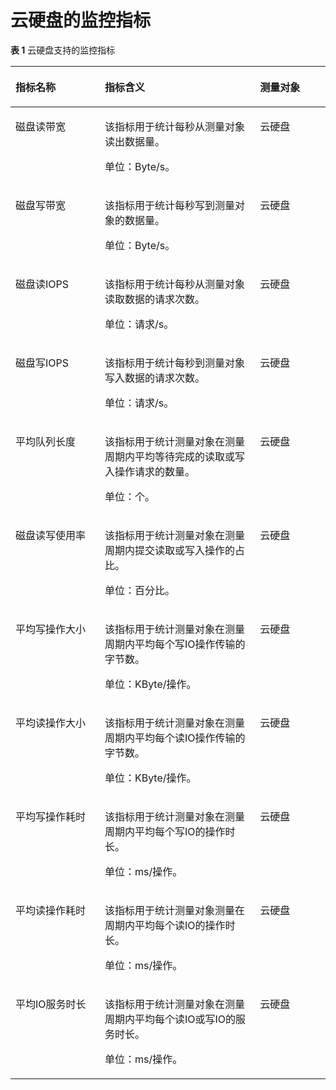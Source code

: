 # 云硬盘的监控指标<a name="ZH-CN_TOPIC_0084572318"></a>

**表 1**  云硬盘支持的监控指标

<a name="table119871055813"></a>
<table><thead align="left"><tr id="zh-cn_topic_0095137102_row7299845174418"><th class="cellrowborder" valign="top" width="28.35820895522388%" id="mcps1.2.4.1.1"><p id="zh-cn_topic_0095137102_p7299164517441"><a name="zh-cn_topic_0095137102_p7299164517441"></a><a name="zh-cn_topic_0095137102_p7299164517441"></a>指标名称</p>
</th>
<th class="cellrowborder" valign="top" width="49.25373134328358%" id="mcps1.2.4.1.2"><p id="zh-cn_topic_0095137102_p20300194510442"><a name="zh-cn_topic_0095137102_p20300194510442"></a><a name="zh-cn_topic_0095137102_p20300194510442"></a>指标含义</p>
</th>
<th class="cellrowborder" valign="top" width="22.388059701492537%" id="mcps1.2.4.1.3"><p id="zh-cn_topic_0095137102_p1730013458445"><a name="zh-cn_topic_0095137102_p1730013458445"></a><a name="zh-cn_topic_0095137102_p1730013458445"></a>测量对象</p>
</th>
</tr>
</thead>
<tbody><tr id="zh-cn_topic_0095137102_row58713584313"><td class="cellrowborder" valign="top" width="28.35820895522388%" headers="mcps1.2.4.1.1 "><p id="zh-cn_topic_0095137102_p639293919437"><a name="zh-cn_topic_0095137102_p639293919437"></a><a name="zh-cn_topic_0095137102_p639293919437"></a>磁盘读带宽</p>
</td>
<td class="cellrowborder" valign="top" width="49.25373134328358%" headers="mcps1.2.4.1.2 "><p id="zh-cn_topic_0095137102_p63947395438"><a name="zh-cn_topic_0095137102_p63947395438"></a><a name="zh-cn_topic_0095137102_p63947395438"></a>该指标用于统计每秒从测量对象读出数据量。</p>
<p id="zh-cn_topic_0095137102_p19395103912436"><a name="zh-cn_topic_0095137102_p19395103912436"></a><a name="zh-cn_topic_0095137102_p19395103912436"></a>单位：Byte/s。</p>
</td>
<td class="cellrowborder" valign="top" width="22.388059701492537%" headers="mcps1.2.4.1.3 "><p id="zh-cn_topic_0095137102_p75621043204313"><a name="zh-cn_topic_0095137102_p75621043204313"></a><a name="zh-cn_topic_0095137102_p75621043204313"></a>云硬盘</p>
</td>
</tr>
<tr id="zh-cn_topic_0095137102_row79016514437"><td class="cellrowborder" valign="top" width="28.35820895522388%" headers="mcps1.2.4.1.1 "><p id="zh-cn_topic_0095137102_p1039719396437"><a name="zh-cn_topic_0095137102_p1039719396437"></a><a name="zh-cn_topic_0095137102_p1039719396437"></a>磁盘写带宽</p>
</td>
<td class="cellrowborder" valign="top" width="49.25373134328358%" headers="mcps1.2.4.1.2 "><p id="zh-cn_topic_0095137102_p1439873904318"><a name="zh-cn_topic_0095137102_p1439873904318"></a><a name="zh-cn_topic_0095137102_p1439873904318"></a>该指标用于统计每秒写到测量对象的数据量。</p>
<p id="zh-cn_topic_0095137102_p1040033904311"><a name="zh-cn_topic_0095137102_p1040033904311"></a><a name="zh-cn_topic_0095137102_p1040033904311"></a>单位：Byte/s。</p>
</td>
<td class="cellrowborder" valign="top" width="22.388059701492537%" headers="mcps1.2.4.1.3 "><p id="zh-cn_topic_0095137102_p1856324311438"><a name="zh-cn_topic_0095137102_p1856324311438"></a><a name="zh-cn_topic_0095137102_p1856324311438"></a>云硬盘</p>
</td>
</tr>
<tr id="zh-cn_topic_0095137102_row29018554320"><td class="cellrowborder" valign="top" width="28.35820895522388%" headers="mcps1.2.4.1.1 "><p id="zh-cn_topic_0095137102_p16405193904316"><a name="zh-cn_topic_0095137102_p16405193904316"></a><a name="zh-cn_topic_0095137102_p16405193904316"></a>磁盘读IOPS</p>
</td>
<td class="cellrowborder" valign="top" width="49.25373134328358%" headers="mcps1.2.4.1.2 "><p id="zh-cn_topic_0095137102_p1440793924312"><a name="zh-cn_topic_0095137102_p1440793924312"></a><a name="zh-cn_topic_0095137102_p1440793924312"></a>该指标用于统计每秒从测量对象读取数据的请求次数。</p>
<p id="zh-cn_topic_0095137102_p2040873910435"><a name="zh-cn_topic_0095137102_p2040873910435"></a><a name="zh-cn_topic_0095137102_p2040873910435"></a>单位：请求/s。</p>
</td>
<td class="cellrowborder" valign="top" width="22.388059701492537%" headers="mcps1.2.4.1.3 "><p id="zh-cn_topic_0095137102_p12567114314431"><a name="zh-cn_topic_0095137102_p12567114314431"></a><a name="zh-cn_topic_0095137102_p12567114314431"></a>云硬盘</p>
</td>
</tr>
<tr id="zh-cn_topic_0095137102_row17904512439"><td class="cellrowborder" valign="top" width="28.35820895522388%" headers="mcps1.2.4.1.1 "><p id="zh-cn_topic_0095137102_p1941163924310"><a name="zh-cn_topic_0095137102_p1941163924310"></a><a name="zh-cn_topic_0095137102_p1941163924310"></a>磁盘写IOPS</p>
</td>
<td class="cellrowborder" valign="top" width="49.25373134328358%" headers="mcps1.2.4.1.2 "><p id="zh-cn_topic_0095137102_p24133398432"><a name="zh-cn_topic_0095137102_p24133398432"></a><a name="zh-cn_topic_0095137102_p24133398432"></a>该指标用于统计每秒到测量对象写入数据的请求次数。</p>
<p id="zh-cn_topic_0095137102_p114151739164315"><a name="zh-cn_topic_0095137102_p114151739164315"></a><a name="zh-cn_topic_0095137102_p114151739164315"></a>单位：请求/s。</p>
</td>
<td class="cellrowborder" valign="top" width="22.388059701492537%" headers="mcps1.2.4.1.3 "><p id="zh-cn_topic_0095137102_p5569243174314"><a name="zh-cn_topic_0095137102_p5569243174314"></a><a name="zh-cn_topic_0095137102_p5569243174314"></a>云硬盘</p>
</td>
</tr>
<tr id="zh-cn_topic_0095137102_row44137152423"><td class="cellrowborder" valign="top" width="28.35820895522388%" headers="mcps1.2.4.1.1 "><p id="zh-cn_topic_0095137102_p49626508493"><a name="zh-cn_topic_0095137102_p49626508493"></a><a name="zh-cn_topic_0095137102_p49626508493"></a>平均队列长度</p>
</td>
<td class="cellrowborder" valign="top" width="49.25373134328358%" headers="mcps1.2.4.1.2 "><p id="zh-cn_topic_0095137102_p5273172205418"><a name="zh-cn_topic_0095137102_p5273172205418"></a><a name="zh-cn_topic_0095137102_p5273172205418"></a>该指标用于统计测量对象在测量周期内平均等待完成的读取或写入操作请求的数量。</p>
<p id="zh-cn_topic_0095137102_p727412195419"><a name="zh-cn_topic_0095137102_p727412195419"></a><a name="zh-cn_topic_0095137102_p727412195419"></a>单位：个。</p>
</td>
<td class="cellrowborder" valign="top" width="22.388059701492537%" headers="mcps1.2.4.1.3 "><p id="zh-cn_topic_0095137102_p15142211497"><a name="zh-cn_topic_0095137102_p15142211497"></a><a name="zh-cn_topic_0095137102_p15142211497"></a>云硬盘</p>
</td>
</tr>
<tr id="zh-cn_topic_0095137102_row15413171544216"><td class="cellrowborder" valign="top" width="28.35820895522388%" headers="mcps1.2.4.1.1 "><p id="zh-cn_topic_0095137102_p818164316490"><a name="zh-cn_topic_0095137102_p818164316490"></a><a name="zh-cn_topic_0095137102_p818164316490"></a>磁盘读写使用率</p>
</td>
<td class="cellrowborder" valign="top" width="49.25373134328358%" headers="mcps1.2.4.1.2 "><p id="zh-cn_topic_0095137102_p133779141297"><a name="zh-cn_topic_0095137102_p133779141297"></a><a name="zh-cn_topic_0095137102_p133779141297"></a>该指标用于统计测量对象在测量周期内提交读取或写入操作的占比。</p>
<p id="zh-cn_topic_0095137102_p337816141292"><a name="zh-cn_topic_0095137102_p337816141292"></a><a name="zh-cn_topic_0095137102_p337816141292"></a>单位：百分比。</p>
</td>
<td class="cellrowborder" valign="top" width="22.388059701492537%" headers="mcps1.2.4.1.3 "><p id="zh-cn_topic_0095137102_p9161924498"><a name="zh-cn_topic_0095137102_p9161924498"></a><a name="zh-cn_topic_0095137102_p9161924498"></a>云硬盘</p>
</td>
</tr>
<tr id="zh-cn_topic_0095137102_row1241316159422"><td class="cellrowborder" valign="top" width="28.35820895522388%" headers="mcps1.2.4.1.1 "><p id="zh-cn_topic_0095137102_p499845814498"><a name="zh-cn_topic_0095137102_p499845814498"></a><a name="zh-cn_topic_0095137102_p499845814498"></a>平均写操作大小</p>
</td>
<td class="cellrowborder" valign="top" width="49.25373134328358%" headers="mcps1.2.4.1.2 "><p id="zh-cn_topic_0095137102_p8409538280"><a name="zh-cn_topic_0095137102_p8409538280"></a><a name="zh-cn_topic_0095137102_p8409538280"></a>该指标用于统计测量对象在测量周期内平均每个写IO操作传输的字节数。</p>
<p id="zh-cn_topic_0095137102_p0409143812812"><a name="zh-cn_topic_0095137102_p0409143812812"></a><a name="zh-cn_topic_0095137102_p0409143812812"></a>单位：KByte/操作。</p>
</td>
<td class="cellrowborder" valign="top" width="22.388059701492537%" headers="mcps1.2.4.1.3 "><p id="zh-cn_topic_0095137102_p1319328498"><a name="zh-cn_topic_0095137102_p1319328498"></a><a name="zh-cn_topic_0095137102_p1319328498"></a>云硬盘</p>
</td>
</tr>
<tr id="zh-cn_topic_0095137102_row1036637154212"><td class="cellrowborder" valign="top" width="28.35820895522388%" headers="mcps1.2.4.1.1 "><p id="zh-cn_topic_0095137102_p5246356174915"><a name="zh-cn_topic_0095137102_p5246356174915"></a><a name="zh-cn_topic_0095137102_p5246356174915"></a>平均读操作大小</p>
</td>
<td class="cellrowborder" valign="top" width="49.25373134328358%" headers="mcps1.2.4.1.2 "><p id="zh-cn_topic_0095137102_p113383203718"><a name="zh-cn_topic_0095137102_p113383203718"></a><a name="zh-cn_topic_0095137102_p113383203718"></a>该指标用于统计测量对象在测量周期内平均每个读IO操作传输的字节数。</p>
<p id="zh-cn_topic_0095137102_p12339152019715"><a name="zh-cn_topic_0095137102_p12339152019715"></a><a name="zh-cn_topic_0095137102_p12339152019715"></a>单位：KByte/操作。</p>
</td>
<td class="cellrowborder" valign="top" width="22.388059701492537%" headers="mcps1.2.4.1.3 "><p id="zh-cn_topic_0095137102_p142119217495"><a name="zh-cn_topic_0095137102_p142119217495"></a><a name="zh-cn_topic_0095137102_p142119217495"></a>云硬盘</p>
</td>
</tr>
<tr id="zh-cn_topic_0095137102_row143683764211"><td class="cellrowborder" valign="top" width="28.35820895522388%" headers="mcps1.2.4.1.1 "><p id="zh-cn_topic_0095137102_p335911116315"><a name="zh-cn_topic_0095137102_p335911116315"></a><a name="zh-cn_topic_0095137102_p335911116315"></a>平均写操作耗时</p>
</td>
<td class="cellrowborder" valign="top" width="49.25373134328358%" headers="mcps1.2.4.1.2 "><p id="zh-cn_topic_0095137102_p4562113818612"><a name="zh-cn_topic_0095137102_p4562113818612"></a><a name="zh-cn_topic_0095137102_p4562113818612"></a>该指标用于统计测量对象在测量周期内平均每个写IO的操作时长。</p>
<p id="zh-cn_topic_0095137102_p35620388615"><a name="zh-cn_topic_0095137102_p35620388615"></a><a name="zh-cn_topic_0095137102_p35620388615"></a>单位：ms/操作。</p>
</td>
<td class="cellrowborder" valign="top" width="22.388059701492537%" headers="mcps1.2.4.1.3 "><p id="zh-cn_topic_0095137102_p1692316716493"><a name="zh-cn_topic_0095137102_p1692316716493"></a><a name="zh-cn_topic_0095137102_p1692316716493"></a>云硬盘</p>
</td>
</tr>
<tr id="zh-cn_topic_0095137102_row836813764217"><td class="cellrowborder" valign="top" width="28.35820895522388%" headers="mcps1.2.4.1.1 "><p id="zh-cn_topic_0095137102_p728104125011"><a name="zh-cn_topic_0095137102_p728104125011"></a><a name="zh-cn_topic_0095137102_p728104125011"></a>平均读操作耗时</p>
</td>
<td class="cellrowborder" valign="top" width="49.25373134328358%" headers="mcps1.2.4.1.2 "><p id="zh-cn_topic_0095137102_p179002168612"><a name="zh-cn_topic_0095137102_p179002168612"></a><a name="zh-cn_topic_0095137102_p179002168612"></a>该指标用于统计测量对象测量在周期内平均每个读IO的操作时长。</p>
<p id="zh-cn_topic_0095137102_p179016161861"><a name="zh-cn_topic_0095137102_p179016161861"></a><a name="zh-cn_topic_0095137102_p179016161861"></a>单位：ms/操作。</p>
</td>
<td class="cellrowborder" valign="top" width="22.388059701492537%" headers="mcps1.2.4.1.3 "><p id="zh-cn_topic_0095137102_p4925672492"><a name="zh-cn_topic_0095137102_p4925672492"></a><a name="zh-cn_topic_0095137102_p4925672492"></a>云硬盘</p>
</td>
</tr>
<tr id="zh-cn_topic_0095137102_row1836837124210"><td class="cellrowborder" valign="top" width="28.35820895522388%" headers="mcps1.2.4.1.1 "><p id="zh-cn_topic_0095137102_p1994204813492"><a name="zh-cn_topic_0095137102_p1994204813492"></a><a name="zh-cn_topic_0095137102_p1994204813492"></a>平均IO服务时长</p>
</td>
<td class="cellrowborder" valign="top" width="49.25373134328358%" headers="mcps1.2.4.1.2 "><p id="zh-cn_topic_0095137102_p13139107726"><a name="zh-cn_topic_0095137102_p13139107726"></a><a name="zh-cn_topic_0095137102_p13139107726"></a>该指标用于统计测量对象在测量周期内平均每个读IO或写IO的服务时长。</p>
<p id="zh-cn_topic_0095137102_p1914015715219"><a name="zh-cn_topic_0095137102_p1914015715219"></a><a name="zh-cn_topic_0095137102_p1914015715219"></a>单位：ms/操作。</p>
</td>
<td class="cellrowborder" valign="top" width="22.388059701492537%" headers="mcps1.2.4.1.3 "><p id="zh-cn_topic_0095137102_p199271575492"><a name="zh-cn_topic_0095137102_p199271575492"></a><a name="zh-cn_topic_0095137102_p199271575492"></a>云硬盘</p>
</td>
</tr>
</tbody>
</table>

